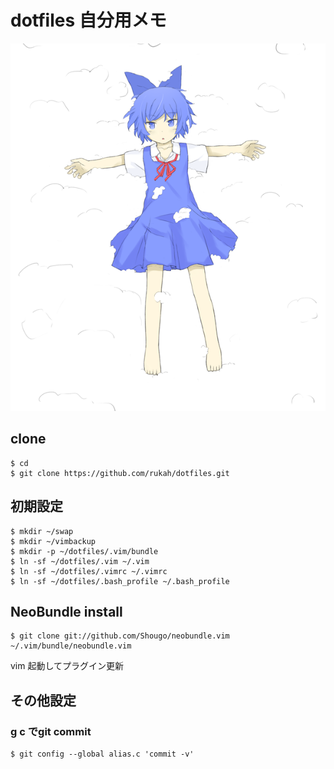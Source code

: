 # dotfiles 自分用メモ

<p align="center">
    <img src="https://raw.githubusercontent.com/rukah/rakugaki/6f332cbaa06c762e9989024ec2e75e29b20fe27a/cirno1.png" alt="cirno">
</p>

## clone
    $ cd
    $ git clone https://github.com/rukah/dotfiles.git

## 初期設定
    $ mkdir ~/swap    
    $ mkdir ~/vimbackup    
    $ mkdir -p ~/dotfiles/.vim/bundle    
    $ ln -sf ~/dotfiles/.vim ~/.vim    
    $ ln -sf ~/dotfiles/.vimrc ~/.vimrc    
    $ ln -sf ~/dotfiles/.bash_profile ~/.bash_profile    

## NeoBundle install
    $ git clone git://github.com/Shougo/neobundle.vim ~/.vim/bundle/neobundle.vim  

vim 起動してプラグイン更新    

## その他設定
### g c でgit commit
    $ git config --global alias.c 'commit -v'
